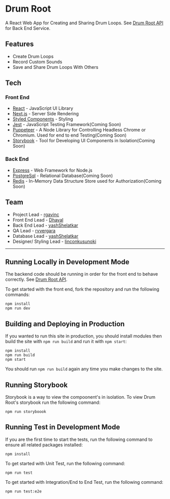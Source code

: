 # Drum Root

A React Web App for Creating and Sharing Drum Loops. See [Drum Root API](https://github.com/rgavinc/drum-root-api) for Back End Service.

## Features

- Create Drum Loops
- Record Custom Sounds
- Save and Share Drum Loops With Others

## Tech

### Front End

- [React](https://reactjs.org/) - JavaScript UI Library
- [Next.js](https://nextjs.org/) - Server Side Rendering
- [Styled Components](https://www.styled-components.com/) - Styling
- [Jest](https://jestjs.io/) - JavaScript Testing Framework(Coming Soon)
- [Puppeteer](https://developers.google.com/web/tools/puppeteer) - A Node Library for Controlling Headless Chrome or Chromium. Used for end to end Testing(Coming Soon)
- [Storybook](https://storybook.js.org/) - Tool for Developing UI Components in Isolation(Coming Soon)

### Back End

- [Express](https://expressjs.com/) - Web Framework for Node.js
- [PostgreSql](https://www.postgresql.org/) - Relational Database(Coming Soon)
- [Redis](https://redis.io/) - In-Memory Data Structure Store used for Authorization(Coming Soon)

## Team

- Project Lead - [rgavinc](https://github.com/rgavinc)
- Front End Lead - [Dhaval](https://github.com/Dhaval1403)
- Back End Lead - [yashShelatkar](https://github.com/yashShelatkar)
- QA Lead - [rvvergara](https://github.com/rvvergara)
- Database Lead - [yashShelatkar](https://github.com/yashShelatkar)
- Designer/ Styling Lead - [linconkusunoki](https://github.com/linconkusunoki)

---

## Running Locally in Development Mode

The backend code should be running in order for the front end to behave correctly. See [Drum Root API](https://github.com/rgavinc/drum-root-api).

To get started with the front end, fork the repository and run the following commands:

    npm install
    npm run dev

## Building and Deploying in Production

If you wanted to run this site in production, you should install modules then build the site with `npm run build` and run it with `npm start`:

    npm install
    npm run build
    npm start

You should run `npm run build` again any time you make changes to the site.

## Running Storybook

Storybook is a way to view the compoonent's in isolation. To view Drum Root's storybook run the following command:

    npm run storyboook

## Running Test in Development Mode

If you are the first time to start the tests, run the following command to ensure all related packages installed:

    npm install

To get started with Unit Test, run the following command:

    npm run test

To get started with Integration/End to End Test, run the following command:

    npm run test:e2e
